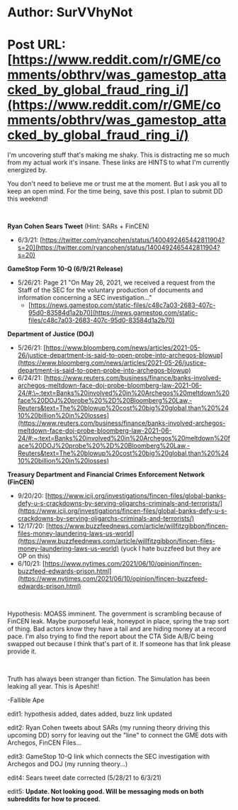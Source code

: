# Author: SurVVhyNot
# Post URL: [https://www.reddit.com/r/GME/comments/obthrv/was_gamestop_attacked_by_global_fraud_ring_i/](https://www.reddit.com/r/GME/comments/obthrv/was_gamestop_attacked_by_global_fraud_ring_i/)


I'm uncovering stuff that's making me shaky. This is distracting me so much from my actual work it's insane. These links are HINTS to what I'm currently energized by.

You don't need to believe me or trust me at the moment. But I ask you all to keep an open mind. For the time being, save this post. I plan to submit DD this weekend!

&#x200B;

**Ryan Cohen Sears Tweet** (Hint: SARs + FinCEN)

* 6/3/21: [https://twitter.com/ryancohen/status/1400492465442811904?s=20](https://twitter.com/ryancohen/status/1400492465442811904?s=20)

**GameStop Form 10-Q (6/9/21 Release)**

* 5/26/21: Page 21 "On May 26, 2021, we received a request from the Staff of the SEC for the voluntary production of documents and information concerning a SEC investigation..."
   * [https://news.gamestop.com/static-files/c48c7a03-2683-407c-95d0-83584d1a2b70](https://news.gamestop.com/static-files/c48c7a03-2683-407c-95d0-83584d1a2b70)

**Department of Justice (DOJ)**

* 5/26/21: [https://www.bloomberg.com/news/articles/2021-05-26/justice-department-is-said-to-open-probe-into-archegos-blowup](https://www.bloomberg.com/news/articles/2021-05-26/justice-department-is-said-to-open-probe-into-archegos-blowup)
* 6/24/21: [https://www.reuters.com/business/finance/banks-involved-archegos-meltdown-face-doj-probe-bloomberg-law-2021-06-24/#:\~:text=Banks%20involved%20in%20Archegos%20meltdown%20face%20DOJ%20probe%20%2D%20Bloomberg%20Law,-Reuters&text=The%20blowup%20cost%20big%20global,than%20%2410%20billion%20in%20losses](https://www.reuters.com/business/finance/banks-involved-archegos-meltdown-face-doj-probe-bloomberg-law-2021-06-24/#:~:text=Banks%20involved%20in%20Archegos%20meltdown%20face%20DOJ%20probe%20%2D%20Bloomberg%20Law,-Reuters&text=The%20blowup%20cost%20big%20global,than%20%2410%20billion%20in%20losses)

**Treasury Department and Financial Crimes Enforcement Network (FinCEN)**

* 9/20/20: [https://www.icij.org/investigations/fincen-files/global-banks-defy-u-s-crackdowns-by-serving-oligarchs-criminals-and-terrorists/](https://www.icij.org/investigations/fincen-files/global-banks-defy-u-s-crackdowns-by-serving-oligarchs-criminals-and-terrorists/)
* 12/17/20: [https://www.buzzfeednews.com/article/willfitzgibbon/fincen-files-money-laundering-laws-us-world](https://www.buzzfeednews.com/article/willfitzgibbon/fincen-files-money-laundering-laws-us-world) (yuck I hate buzzfeed but they are OP on this)
* 6/10/21: [https://www.nytimes.com/2021/06/10/opinion/fincen-buzzfeed-edwards-prison.html](https://www.nytimes.com/2021/06/10/opinion/fincen-buzzfeed-edwards-prison.html)

&#x200B;

Hypothesis: MOASS imminent. The government is scrambling because of FinCEN leak. Maybe purposeful leak, honeypot in place, spring the trap sort of thing. Bad actors know they have a tail and are hiding money at a record pace. I'm also trying to find the report about the CTA Side A/B/C being swapped out because I think that's part of it. If someone has that link please provide it.

&#x200B;

Truth has always been stranger than fiction. The Simulation has been leaking all year. This is Apeshit!

\-Fallible Ape

edit1: hypothesis added, dates added, buzz link updated

edit2: Ryan Cohen tweets about SARs (my running theory driving this upcoming DD) sorry for leaving out the "line" to connect the GME dots with Archegos, FinCEN Files...

edit3: GameStop 10-Q link which connects the SEC investigation with Archegos and DOJ (my running theory...)

edit4: Sears tweet date corrected (5/28/21 to 6/3/21)

edit5: **Update. Not looking good. Will be messaging mods on both subreddits for how to proceed.**